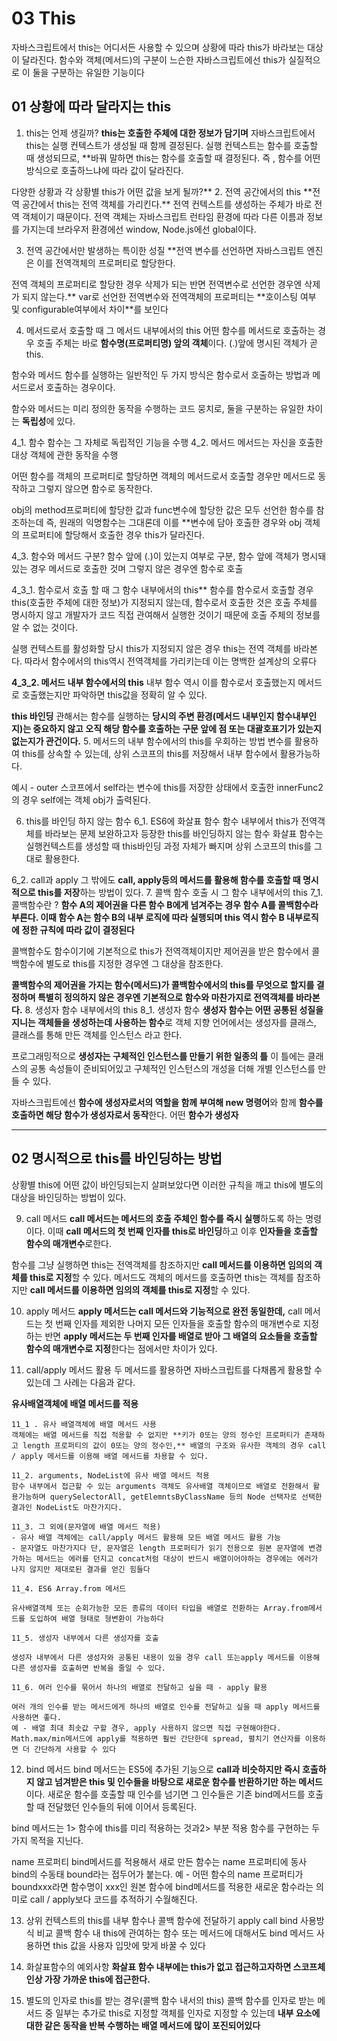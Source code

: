 # 03 This

자바스크립트에서 this는 어디서든 사용할 수 있으며 상황에 따라 this가 바라보는 대상이 달라진다.
함수와 객체(메서드)의 구분이 느슨한 자바스크립트에선 this가 실질적으로 이 둘을 구분하는 유일한 기능이다

## 01 상황에 따라 달라지는 this

1. this는 언제 생길까?
   **this는 호출한 주체에 대한 정보가 담기며** 자바스크립트에서 this는 실행 컨텍스트가 생성될 때 함께 결정된다.
   실행 컨텍스트는 함수를 호출할 때 생성되므로, \*\*바꿔 말하면 this는 함수를 호출할 때 결정된다. 즉 , 함수를 어떤 방식으로 호출하느냐에 따라 값이 달라진다.

다양한 상황과 각 상황별 this가 어떤 값을 보게 될까?** 2. 전역 공간에서의 this
**전역 공간에서 this는 전역 객체를 가리킨다.\*\* 전역 컨텍스트를 생성하는 주체가 바로 전역 객체이기 때문이다.
전역 객체는 자바스크립트 런타임 환경에 따라 다른 이름과 정보를 가지는데 브라우저 환경에선 window, Node.js에선 global이다.

3. 전역 공간에서만 발생하는 특이한 성질
   \*\*전역 변수를 선언하면 자바스크립트 엔진은 이를 전역객체의 프로퍼티로 할당한다.

전역 객체의 프로퍼티로 할당한 경우 삭제가 되는 반면 전역변수로 선언한 경우엔 삭제가 되지 않는다.**
var로 선언한 전역변수와 전역객체의 프로퍼티는 **호이스팅 여부 및 configurable여부에서 차이\*\*를 보인다

4.  메서드로서 호출할 때 그 메서드 내부에서의 this
    어떤 함수를 메서드로 호출하는 경우 호출 주체는 바로 **함수명(프로퍼티명) 앞의 객체**이다. (.)앞에 명시된 객체가 곧 this.

함수와 메서드
함수를 실행하는 일반적인 두 가지 방식은 함수로서 호출하는 방법과 메서드로서 호출하는 경우이다.

함수와 메서드는 미리 정의한 동작을 수행하는 코드 뭉치로, 둘을 구분하는 유일한 차이는 **독립성**에 있다.

4_1. 함수
함수는 그 자체로 독립적인 기능을 수행
4_2. 메서드
메서드는 자신을 호출한 대상 객체에 관한 동작을 수행

어떤 함수를 객체의 프로퍼티로 할당하면 객체의 메서드로서 호출할 경우만 메서드로 동작하고 그렇지 않으면 함수로 동작한다.

obj의 method프로퍼티에 할당한 값과 func변수에 할당한 값은 모두 선언한 함수를 참조하는데 즉, 원래의 익명함수는 그대론데 이를 \*\*변수에 담아 호출한 경우와 obj 객체의 프로퍼티에 할당해서 호출한 경우 this가 달라진다.

4_3. 함수와 메서드 구분?
함수 앞에 (.)이 있는지 여부로 구분, 함수 앞에 객체가 명시돼 있는 경우 메서드로 호출한 것며 그렇지 않은 경우엔 함수로 호출

4_3_1. 함수로서 호출 할 때 그 함수 내부에서의 this\*\*
함수를 함수로서 호출할 경우 this(호출한 주체에 대한 정보)가 지정되지 않는데, 함수로서 호출한 것은 호출 주체를 명시하지 않고 개발자가 코드 직접 관여해서 실행한 것이기 때문에 호출 주체의 정보를 알 수 없는 것이다.

실행 컨텍스트를 활성화할 당시 this가 지정되지 않은 경우 this는 전역 객체를 바라본다. 따라서 함수에서의 this역시 전역객체를 가리키는데 이는 명백한 설계상의 오류다

**4_3_2. 메서드 내부 함수에서의 this**
내부 함수 역시 이를 함수로서 호출했는지 메서드로 호출했는지만 파악하면 this값을 정확히 알 수 있다.

**this 바인딩** 관해서는 함수를 실행하는 **당시의 주변 환경(메서드 내부인지 함수내부인지)는 중요하지 않고 오직 해당 함수를 호출하는 구문 앞에 점 또는 대괄호표기가 있는지 없는지가 관건이다.** 5. 메서드의 내부 함수에서의 this를 우회하는 방법
변수를 활용하여 this를 상속할 수 있는데, 상위 스코프의 this를 저장해서 내부 함수에서 활용가능하다.

예시 - outer 스코프에서 self라는 변수에 this를 저장한 상태에서 호출한 innerFunc2의 경우 self에는 객체 obj가 출력된다.

6. this를 바인딩 하지 않는 함수
   6_1. ES6에 화살표 함수
   함수 내부에서 this가 전역객체를 바라보는 문제 보완하고자 등장한 this를 바인딩하지 않는 함수
   화살표 함수는 실행컨텍스트를 생성할 때 this바인딩 과정 자체가 빠지며 상위 스코프의 this를 그대로 활용한다.

6_2. call과 apply
그 밖에도 **call, apply등의 메서드를 활용해 함수를 호출할 때 명시적으로 this를 저장**하는 방법이 있다. 7. 콜백 함수 호출 시 그 함수 내부에서의 this
7_1. 콜백함수란 ?
**함수 A의 제어권을 다른 함수 B에게 넘겨주는 경우 함수 A를 콜백함수라 부른다.
이때 함수 A는 함수 B의 내부 로직에 따라 실행되며 this 역시 함수 B 내부로직에 정한 규칙에 따라 값이 결정된다**

콜백함수도 함수이기에 기본적으로 this가 전역객체이지만 제어권을 받은 함수에서 콜백함수에 별도로 this를 지정한 경우엔 그 대상을 참조한다.

**콜백함수의 제어권을 가지는 함수(메서드)가 콜백함수에서의 this를 무엇으로 할지를 결정하며 특별히 정의하지 않은 경우엔 기본적으로 함수와 마찬가지로 전역객체를 바라본다.** 8. 생성자 함수 내부에서의 this
8_1. 생성자 함수
**생성자 함수는 어떤 공통된 성질을 지니는 객체들을 생성하는데 사용하는 함수**로 객체 지향 언어에서는 생성자를 클래스, 클래스를 통해 만든 객체를 인스턴스 라고 한다.

프로그래밍적으로 **생성자는 구체적인 인스턴스를 만들기 위한 일종의 틀**
이 틀에는 클래스의 공통 속성들이 준비되어있고 구체적인 인스턴스의 개성을 더해 개별 인스턴스를 만들 수 있다.

자바스크립트에선 **함수에 생성자로서의 역할을 함께 부여해 new 명령어**와 함께 **함수를 호출하면 해당 함수가 생성자로서 동작**한다.
어떤 **함수가 생성자**

---

## 02 명시적으로 this를 바인딩하는 방법

상황별 this에 어떤 값이 바인딩되는지 살펴보았다면 이러한 규칙을 깨고 this에 별도의 대상을 바인딩하는 방법이 있다.

9. call 메서드
   **call 메서드는 메서드의 호출 주체인 함수를 즉시 실행**하도록 하는 명령이다. 이때 **call 메서드의 첫 번째 인자를 this로 바인딩**하고 이후 **인자들을 호출할 함수의 매개변수**로한다.

함수를 그냥 실행하면 this는 전역객체를 참조하지만 **call 메서드를 이용하면 임의의 객체를 this로 지정**할 수 있다.
메서드도 객체의 메서드를 호출하면 this는 객체를 참조하지만 **call 메서드를 이용하면 임의의 객체를 this로 지정**할 수 있다.

10. apply 메서드
    **apply 메서드는 call 메서드와 기능적으로 완전 동일한데,** call 메서드는 첫 번째 인자를 제외한 나머지 모든 인자들을 호출할 함수의 매개변수로 지정하는 반면 **apply 메서드는 두 번째 인자를 배열로 받아 그 배열의 요소들을 호출할 함수의 매개변수로 지정**한다는 점에서만 차이가 있다.

11. call/apply 메서드 활용
    두 메서드를 활용하면 자바스크립트를 다채롭게 활용할 수 있는데 그 사례는 다음과 같다.

**유사배열객체에 배열 메서드를 적용**

    11_1 . 유사 배열객체에 배열 메서드 사용
    객체에는 배열 메서드를 직접 적용할 수 없지만 **키가 0또는 양의 정수인 프로퍼티가 존재하고 length 프로퍼티의 값이 0또는 양의 정수인,** 배열의 구조와 유사한 객체의 경우 call / apply 메서드를 이용해 배열 메서드를 차용할 수 있다.

    11_2. arguments, NodeList에 유사 배열 메서드 적용
    함수 내부에서 접근할 수 있는 arguments 객체도 유사배열 객체이므로 배열로 전환해서 활용가능하며 querySelectorAll, getElemntsByClassName 등의 Node 선택자로 선택한 결과인 NodeList도 마찬가지다.

    11_3. 그 외에(문자열에 배열 메서드 적용)
    - 유사 배열 객체에는 call/apply 메서드 활용해 모든 배열 메서드 활용 가능
    - 문자열도 마찬가지다 단, 문자열은 length 프로퍼티가 읽기 전용으로 원본 문자열에 변경가하는 메서드는 에러를 던지고 concat처럼 대상이 반드시 배열이어야하는 경우에는 에러가 나지 않지만 제대로된 결과를 얻긴 힘들다

    11_4. ES6 Array.from 메서드

    유사배열객체 또는 순회가능한 모든 종류의 데이터 타입을 배열로 전환하는 Array.from메서드를 도입하여 배열 형태로 형변환이 가능하다

    11_5. 생성자 내부에서 다른 생성자를 호출

    생성자 내부에서 다른 생성자와 공통된 내용이 있을 경우 call 또는apply 메서드를 이용해 다른 생성자를 호출하면 반복을 줄일 수 있다.

    11_6. 여러 인수를 묶어서 하나의 배열로 전달하고 싶을 때 - apply 활용

    여러 개의 인수를 받는 메서드에게 하나의 배열로 인수를 전달하고 싶을 때 apply 메서드를 사용하면 좋다.
    예 - 배열 최대 최솟값 구할 경우, apply 사용하지 않으면 직접 구현해야한다.
    Math.max/min메서드에 apply를 적용하면 훨씬 간단한데 spread, 펼치기 연산자를 이용하면 더 간단하게 사용할 수 있다

12. bind 메서드
    bind 메서드는 ES5에 추가된 기능으로 **call과 비슷하지만 즉시 호출하지 않고 넘겨받은 this 및 인수들을 바탕으로 새로운 함수를 반환하기만 하는 메서드**이다.
    새로운 함수를 호출할 때 인수를 넘기면 그 인수들은 기존 bind메서드를 호출할 때 전달했던 인수들의 뒤에 이어서 등록된다.

bind 메서드는 1> 함수에 this를 미리 적용하는 것과2> 부분 적용 함수를 구현하는 두 가지 목적을 지닌다.

name 프로퍼티
bind메서드를 적용해서 새로 만든 함수는 name 프로퍼티에 동사 bind의 수동태 bound라는 접두어가 붙는다.
예 - 어떤 함수의 name 프로퍼티가 boundxxx라면 함수명이 xxx인 원본 함수에 bind메서드를 적용한 새로운 함수라는 의미로 call / apply보다 코드를 추적하기 수월해진다.

13. 상위 컨텍스트의 this를 내부 함수나 콜백 함수에 전달하기
    apply call bind 사용방식 비교
    콜백 함수 내 this에 관여하는 함수 또는 메서드에 대해서도 bind 메서드 사용하면 this 값을 사용자 입맛에 맞게 바꿀 수 있다

14. 화살표함수의 예외사항
    **화살표 함수 내부에는 this가 없고 접근하고자하면 스코프체인상 가장 가까운 this에 접근한다.**

15. 별도의 인자로 this를 받는 경우(콜백 함수 내서의 this)
    콜백 함수를 인자로 받는 메서드 중 일부는 추가로 this로 지정할 객체를 인자로 지정할 수 있는데
    **내부 요소에 대한 같은 동작을 반복 수행하는 배열 메서드에 많이 포진되어있다**
